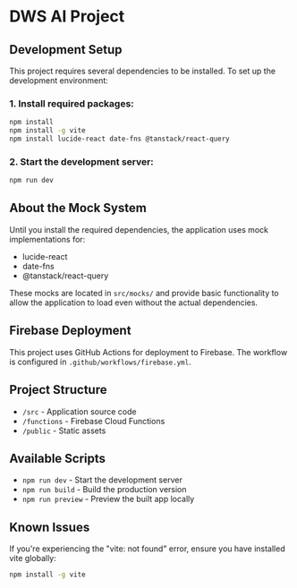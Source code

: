 
# DWS AI Project

## Development Setup

This project requires several dependencies to be installed. To set up the development environment:

### 1. Install required packages:

```bash
npm install
npm install -g vite
npm install lucide-react date-fns @tanstack/react-query
```

### 2. Start the development server:

```bash
npm run dev
```

## About the Mock System

Until you install the required dependencies, the application uses mock implementations for:
- lucide-react
- date-fns 
- @tanstack/react-query

These mocks are located in `src/mocks/` and provide basic functionality to allow the application to load even without the actual dependencies.

## Firebase Deployment

This project uses GitHub Actions for deployment to Firebase. The workflow is configured in `.github/workflows/firebase.yml`.

## Project Structure

- `/src` - Application source code
- `/functions` - Firebase Cloud Functions 
- `/public` - Static assets

## Available Scripts

- `npm run dev` - Start the development server
- `npm run build` - Build the production version
- `npm run preview` - Preview the built app locally

## Known Issues

If you're experiencing the "vite: not found" error, ensure you have installed vite globally:
```bash
npm install -g vite
```
